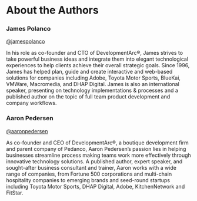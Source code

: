 # About the Authors

### James Polanco
[@jamespolanco](https://twitter.com/jamespolanco)

In his role as co-founder and CTO of DevelopmentArc®, James strives to take powerful business ideas and integrate them into elegant technological experiences to help clients achieve their overall strategic goals. Since 1996, James has helped plan, guide and create interactive and web-based solutions for companies including Adobe, Toyota Motor Sports, BlueKai, VMWare, Macromedia, and DHAP Digital. James is also an international speaker, presenting on technology implementations & processes and a published author on the topic of full team product development and company workflows.


### Aaron Pedersen
[@aaronpedersen](https://twitter.com/aaronpedersen)

As co-founder and CEO of DevelopmentArc®, a boutique development firm and parent company of Pedanco, Aaron Pedersen’s passion lies in helping businesses streamline process making teams work more effectively through innovative technology solutions. A published author, expert speaker, and sought-after business consultant and trainer, Aaron works with a wide range of companies, from Fortune 500 corporations and multi-chain hospitality companies to emerging brands and seed-round startups including Toyota Motor Sports, DHAP Digital, Adobe, KitchenNetwork and FitStar.